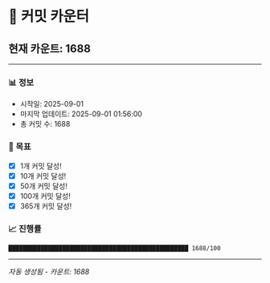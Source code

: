 # 🔢 커밋 카운터

## 현재 카운트: 1688

---

### 📊 정보
- 시작일: 2025-09-01
- 마지막 업데이트: 2025-09-01 01:56:00
- 총 커밋 수: 1688

### 🎯 목표
- [x] 1개 커밋 달성!
- [x] 10개 커밋 달성!
- [x] 50개 커밋 달성!
- [x] 100개 커밋 달성!
- [x] 365개 커밋 달성!

### 📈 진행률
```
██████████████████████████████████████████████████ 1688/100
```

---
*자동 생성됨 - 카운트: 1688*
